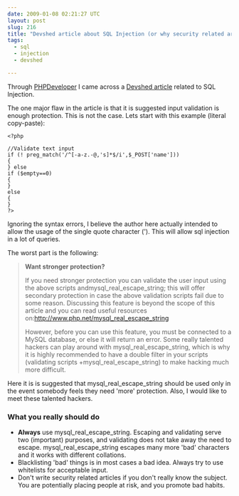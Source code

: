 ```yaml
---
date: 2009-01-08 02:21:27 UTC
layout: post
slug: 216
title: "Devshed article about SQL Injection (or why security related articles should only be written by experienced people)"
tags:
  - sql
  - injection
  - devshed

---
```

<p>Through <a href="http://www.phpdeveloper.org/news/11691">PHPDeveloper</a> I came across a <a href="http://www.devshed.com/c/a/PHP/PHP-Programs-to-Prevent-MySQL-Injection-or-HTML-Form-Abuse/">Devshed article</a> related to SQL Injection.</p>

<p>The one major flaw in the article is that it is suggested input validation is enough protection. This is not the case. Lets start with this example (literal copy-paste):</p>

```
<?php

//Validate text input
if (! preg_match('/^[-a-z.-@,'s]*$/i',$_POST['name']))
{
} else
if ($empty==0)
{
}
else
{
}
?>
```

<p>Ignoring the syntax errors, I believe the author here actually intended to allow the usage of the single quote character ('). This will allow sql injection in a lot of queries.</p>

<p>The worst part is the following:</p>

<blockquote><p>
<b>Want stronger protection?</b>

If you need stronger protection you can validate the user input using the above scripts andmysql_real_escape_string; this will offer secondary protection in case the above validation scripts fail due to some reason. Discussing this feature is beyond the scope of this article and you can read useful resources on:http://www.php.net/mysql_real_escape_string
</p><p>
However, before you can use this feature, you must be connected to a MySQL database, or else it will return an error. Some really talented hackers can play around with mysql_real_escape_string, which is why it is highly recommended to have a double filter in your scripts (validating scripts +mysql_real_escape_string) to make hacking much more difficult.
</p></blockquote>

<p>Here it is is suggested that mysql_real_escape_string should be used only in the event somebody feels they need 'more' protection. Also, I would like to meet these talented hackers.</p>

<h3>What you really should do</h3>

<ul>
  <li><strong>Always</strong> use mysql_real_escape_string. Escaping and validating serve two (important) purposes, and validating does not take away the need to escape. mysql_real_escape_string escapes many more 'bad' characters and it works with different collations.</li>
  <li>Blacklisting 'bad' things is in most cases a bad idea. Always try to use whitelists for acceptable input.</li>
  <li>Don't write security related articles if you don't really know the subject. You are potentially placing people at risk, and you promote bad habits.</li>
</ul>
